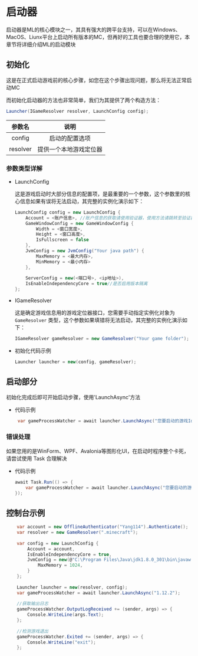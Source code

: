 # 启动器

启动器是ML的核心模块之一，其具有强大的跨平台支持，可以在Windows、MacOS、Liunx平台上启动所有版本的MC，但再好的工具也要合理的使用它，本章节将详细介绍ML的启动模块

## 初始化
这是在正式启动游戏前的核心步骤，如您在这个步骤出现问题，那么将无法正常启动MC

而初始化启动器的方法也非常简单，我们为其提供了两个构造方法：

```C#
Launcher(IGameResolver resolver, LaunchConfig config);
```

|参数名|说明|
|:---:|:---:|
| config | 启动的配置选项 |
| resolver | 提供一个本地游戏定位器 |



### 参数类型详解

+ LaunchConfig
    <div>这是游戏启动时大部分信息的配置项，是最重要的一个参数，这个参数里的核心信息如果有误将无法启动，其完整的实例化演示如下：</div>


    ```C#
    LaunchConfig config = new LaunchConfig {
        Account = <账户信息>, //账户信息的获取请使用验证器，使用方法请跳转至验证器文档查看
        GameWindowConfig = new GameWindowConfig {
            Width = <窗口宽度>,
            Height = <窗口高度>,
            IsFullscreen = false
        },
        JvmConfig = new JvmConfig("Your java path") {
            MaxMemory = <最大内存>,
            MinMemory = <最小内存> 
        },
        
        ServerConfig = new(<端口号>, <ip地址>),
        IsEnableIndependencyCore = true//是否启用版本隔离
    };   
    ```

+ IGameResolver

    这是确定游戏信息用的游戏定位器接口，您需要手动指定实例化对象为 `GameResolver` 类型，这个参数如果填错将无法启动，其完整的实例化演示如下：

    ```C#
    IGameResolver gameResolver = new GameResolver("Your game folder");
    ```


+ 初始化代码示例
    ```C#
    Launcher launcher = new(config, gameResolver);
    ```

## 启动部分

初始化完成后即可开始启动步骤，使用'LaunchAsync'方法
+ 代码示例
    ```C#
     var gameProcessWatcher = await launcher.LaunchAsync("您要启动的游戏Id");
    ```

### 错误处理
如果您用的是WinForm、WPF、Avalonia等图形化UI，在启动时程序整个卡死，请尝试使用 Task 合理解决
+ 代码示例
    ```C#
    await Task.Run(() => {
        var gameProcessWatcher = await launcher.LaunchAsync("您要启动的游戏Id");
    });
    ```

## 控制台示例


```C#
    var account = new OfflineAuthenticator("Yang114").Authenticate();
    var resolver = new GameResolver(".minecraft");
    
    var config = new LaunchConfig {
        Account = account,
        IsEnableIndependencyCore = true,
        JvmConfig = new(@"C:\Program Files\Java\jdk1.8.0_301\bin\javaw.exe") {
            MaxMemory = 1024,
        }
    };
    
    Launcher launcher = new(resolver, config);
    var gameProcessWatcher = await launcher.LaunchAsync("1.12.2");
    
    //获取输出日志
    gameProcessWatcher.OutputLogReceived += (sender, args) => {
        Console.WriteLine(args.Text);
    };
    
    //检测游戏退出
    gameProcessWatcher.Exited += (sender, args) => {
        Console.WriteLine("exit");  
    };
```
